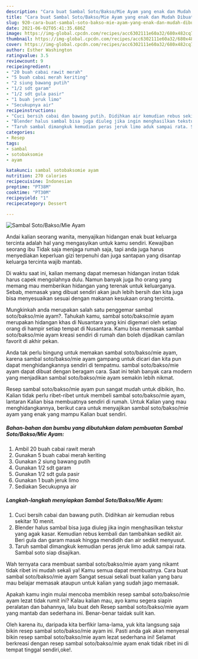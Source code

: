 ```yaml
---
description: "Cara buat Sambal Soto/Bakso/Mie Ayam yang enak dan Mudah Dibuat"
title: "Cara buat Sambal Soto/Bakso/Mie Ayam yang enak dan Mudah Dibuat"
slug: 920-cara-buat-sambal-soto-bakso-mie-ayam-yang-enak-dan-mudah-dibuat
date: 2021-06-02T05:41:35.686Z
image: https://img-global.cpcdn.com/recipes/acc6302111e60a32/680x482cq70/sambal-sotobaksomie-ayam-foto-resep-utama.jpg
thumbnail: https://img-global.cpcdn.com/recipes/acc6302111e60a32/680x482cq70/sambal-sotobaksomie-ayam-foto-resep-utama.jpg
cover: https://img-global.cpcdn.com/recipes/acc6302111e60a32/680x482cq70/sambal-sotobaksomie-ayam-foto-resep-utama.jpg
author: Esther Washington
ratingvalue: 3.5
reviewcount: 9
recipeingredient:
- "20 buah cabai rawit merah"
- "5 buah cabai merah keriting"
- "2 siung bawang putih"
- "1/2 sdt garam"
- "1/2 sdt gula pasir"
- "1 buah jeruk limo"
- "Secukupnya air"
recipeinstructions:
- "Cuci bersih cabai dan bawang putih. Didihkan air kemudian rebus sekitar 10 menit."
- "Blender halus sambal bisa juga diuleg jika ingin menghasilkan tekstur yang agak kasar. Kemudian rebus kembali dan tambahkan sedikit air. Beri gula dan garam masak hingga mendidih dan air sedikit menyusut."
- "Taruh sambal dimangkuk kemudian peras jeruk limo aduk sampai rata. Sambal soto siap disajikan."
categories:
- Resep
tags:
- sambal
- sotobaksomie
- ayam

katakunci: sambal sotobaksomie ayam 
nutrition: 270 calories
recipecuisine: Indonesian
preptime: "PT38M"
cooktime: "PT30M"
recipeyield: "1"
recipecategory: Dessert

---
```



![Sambal Soto/Bakso/Mie Ayam](https://img-global.cpcdn.com/recipes/acc6302111e60a32/680x482cq70/sambal-sotobaksomie-ayam-foto-resep-utama.jpg)

Andai kalian seorang wanita, menyajikan hidangan enak buat keluarga tercinta adalah hal yang mengasyikan untuk kamu sendiri. Kewajiban seorang ibu Tidak saja menjaga rumah saja, tapi anda juga harus menyediakan keperluan gizi terpenuhi dan juga santapan yang disantap keluarga tercinta wajib mantab.

Di waktu  saat ini, kalian memang dapat memesan hidangan instan tidak harus capek mengolahnya dulu. Namun banyak juga lho orang yang memang mau memberikan hidangan yang terenak untuk keluarganya. Sebab, memasak yang dibuat sendiri akan jauh lebih bersih dan kita juga bisa menyesuaikan sesuai dengan makanan kesukaan orang tercinta. 



Mungkinkah anda merupakan salah satu penggemar sambal soto/bakso/mie ayam?. Tahukah kamu, sambal soto/bakso/mie ayam merupakan hidangan khas di Nusantara yang kini digemari oleh setiap orang di hampir setiap tempat di Nusantara. Kamu bisa memasak sambal soto/bakso/mie ayam kreasi sendiri di rumah dan boleh dijadikan camilan favorit di akhir pekan.

Anda tak perlu bingung untuk memakan sambal soto/bakso/mie ayam, karena sambal soto/bakso/mie ayam gampang untuk dicari dan kita pun dapat menghidangkannya sendiri di tempatmu. sambal soto/bakso/mie ayam dapat dibuat dengan beragam cara. Saat ini telah banyak cara modern yang menjadikan sambal soto/bakso/mie ayam semakin lebih nikmat.

Resep sambal soto/bakso/mie ayam pun sangat mudah untuk dibikin, lho. Kalian tidak perlu ribet-ribet untuk membeli sambal soto/bakso/mie ayam, lantaran Kalian bisa membuatnya sendiri di rumah. Untuk Kalian yang mau menghidangkannya, berikut cara untuk menyajikan sambal soto/bakso/mie ayam yang enak yang mampu Kalian buat sendiri.

<!--inarticleads1-->

##### Bahan-bahan dan bumbu yang dibutuhkan dalam pembuatan Sambal Soto/Bakso/Mie Ayam:

1. Ambil 20 buah cabai rawit merah
1. Gunakan 5 buah cabai merah keriting
1. Gunakan 2 siung bawang putih
1. Gunakan 1/2 sdt garam
1. Gunakan 1/2 sdt gula pasir
1. Gunakan 1 buah jeruk limo
1. Sediakan Secukupnya air




<!--inarticleads2-->

##### Langkah-langkah menyiapkan Sambal Soto/Bakso/Mie Ayam:

1. Cuci bersih cabai dan bawang putih. Didihkan air kemudian rebus sekitar 10 menit.
1. Blender halus sambal bisa juga diuleg jika ingin menghasilkan tekstur yang agak kasar. Kemudian rebus kembali dan tambahkan sedikit air. Beri gula dan garam masak hingga mendidih dan air sedikit menyusut.
1. Taruh sambal dimangkuk kemudian peras jeruk limo aduk sampai rata. Sambal soto siap disajikan.




Wah ternyata cara membuat sambal soto/bakso/mie ayam yang nikamt tidak ribet ini mudah sekali ya! Kamu semua dapat membuatnya. Cara buat sambal soto/bakso/mie ayam Sangat sesuai sekali buat kalian yang baru mau belajar memasak ataupun untuk kalian yang sudah jago memasak.

Apakah kamu ingin mulai mencoba membikin resep sambal soto/bakso/mie ayam lezat tidak rumit ini? Kalau kalian mau, ayo kamu segera siapin peralatan dan bahannya, lalu buat deh Resep sambal soto/bakso/mie ayam yang mantab dan sederhana ini. Benar-benar taidak sulit kan. 

Oleh karena itu, daripada kita berfikir lama-lama, yuk kita langsung saja bikin resep sambal soto/bakso/mie ayam ini. Pasti anda gak akan menyesal bikin resep sambal soto/bakso/mie ayam lezat sederhana ini! Selamat berkreasi dengan resep sambal soto/bakso/mie ayam enak tidak ribet ini di tempat tinggal sendiri,oke!.

